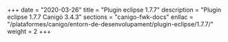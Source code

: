 +++
date        = "2020-03-26"
title       = "Plugin eclipse 1.7.7"
description = "Plugin eclipse 1.7.7 Canigó 3.4.3"
sections    = "canigo-fwk-docs"
enllac		= "/plataformes/canigo/entorn-de-desenvolupament/plugin-eclipse/1.7.7/"
weight		= 2
+++
